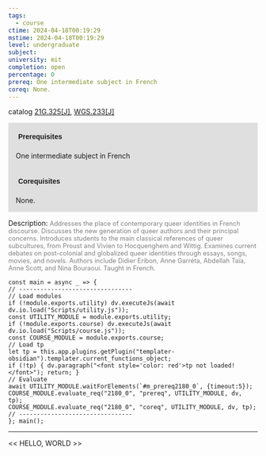 ```yaml
---
tags:
  - course
ctime: 2024-04-18T00:19:29
mstime: 2024-04-18T00:19:29
level: undergraduate
subject: 
university: mit
completion: open
percentage: 0
prereq: One intermediate subject in French
coreq: None.
---
```


catalog [21G.325[J]](http://student.mit.edu/catalog/m21Gd.html#21G.325), [WGS.233[J]](http://student.mit.edu/catalog/mWGSa.html#WGS.233)

<span style="display: block; padding: 15px; background-color: rgb(100, 100, 100, 0.2);"><font id="m_prereq2180_0" style="display: block; font-family: Arial, sans-serif; font-weight: bold; padding: 5px">Prerequisites</font><br><span id="prereq2180_0">One intermediate subject in French</span></span>
<span style="display: block; padding: 15px; background-color: rgb(100, 100, 100, 0.2);"><font id="m_coreq2180_0" style="display: block; font-family: Arial, sans-serif; font-weight: bold; padding: 5px">Corequisites</font><br><span id="coreq2180_0">None.</span></span>

<font style="">Description:</font>
<font style="color: grey; font-size: 0.8rem;">Addresses the place of contemporary queer identities in French discourse. Discusses the new generation of queer authors and their principal concerns. Introduces students to the main classical references of queer subcultures, from Proust and Vivien to Hocquenghem and Wittig. Examines current debates on post-colonial and globalized queer identities through essays, songs, movies, and novels. Authors include Didier Eribon, Anne Garréta, Abdellah Taïa, Anne Scott, and Nina Bouraoui. Taught in French.</font>

```dataviewjs
const main = async _ => {
// --------------------------------
// Load modules
if (!module.exports.utility) dv.executeJs(await dv.io.load("Scripts/utility.js"));
const UTILITY_MODULE = module.exports.utility;
if (!module.exports.course) dv.executeJs(await dv.io.load("Scripts/course.js"));
const COURSE_MODULE = module.exports.course;
// Load tp
let tp = this.app.plugins.getPlugin("templater-obsidian").templater.current_functions_object;
if (!tp) { dv.paragraph("<font style='color: red'>tp not loaded!</font>"); return; }
// Evaluate
await UTILITY_MODULE.waitForElements(`#m_prereq2180_0`, {timeout:5});
COURSE_MODULE.evaluate_req("2180_0", "prereq", UTILITY_MODULE, dv, tp);
COURSE_MODULE.evaluate_req("2180_0", "coreq", UTILITY_MODULE, dv, tp);
// --------------------------------
}; main();
```

---

<< HELLO, WORLD >>
